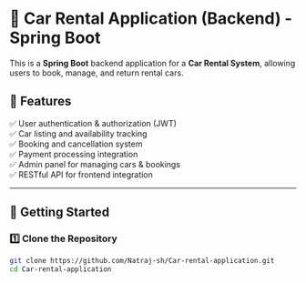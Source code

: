 # 🚗 Car Rental Application (Backend) - Spring Boot

This is a **Spring Boot** backend application for a **Car Rental System**, allowing users to book, manage, and return rental cars.

## 📌 Features
✅ User authentication & authorization (JWT)  
✅ Car listing and availability tracking  
✅ Booking and cancellation system  
✅ Payment processing integration  
✅ Admin panel for managing cars & bookings  
✅ RESTful API for frontend integration  

---

## 🚀 Getting Started

### 1️⃣ **Clone the Repository**
```sh
git clone https://github.com/Natraj-sh/Car-rental-application.git
cd Car-rental-application
